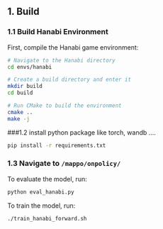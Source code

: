 ## 1. Build

### 1.1 Build Hanabi Environment
First, compile the Hanabi game environment:

```bash
# Navigate to the Hanabi directory
cd envs/hanabi

# Create a build directory and enter it
mkdir build
cd build

# Run CMake to build the environment
cmake ..
make -j
```

###1.2 install python package like torch, wandb ....
```bash
pip install -r requirements.txt
```

### 1.3 Navigate to `/mappo/onpolicy/`

To evaluate the model, run:
```bash
python eval_hanabi.py
```
To train the model, run:
```bash
./train_hanabi_forward.sh
```
